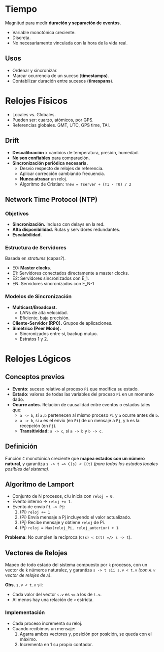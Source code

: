 # Tiempo

Magnitud para medir **duración y separación de eventos**.

-   Variable monotónica creciente.
-   Discreta.
-   No necesariamente vinculada con la hora de la vida real.

## Usos

-   Ordenar y sincronizar.
-   Marcar ocurrencia de un suceso (**timestamps**).
-   Contabilizar duración entre sucesos (**timespans**).

# Relojes Físicos

-   Locales vs. Globales.
-   Pueden ser: cuarzo, atómicos, por GPS.
-   Referencias globales. GMT, UTC, GPS time, TAI.

## Drift

-   **Descalibración** x cambios de temperatura, presión, humedad.
-   **No son confiables** para comparación.
-   **Sincronización periódica necesaria.**
    -   Desvío respecto de relojes de referencia.
    -   Aplicar corrección cambiando frecuencia.
    -   **Nunca atrasar** un reloj.
    -   Algoritmo de Cristian: `Tnew = Tserver + (T1 - T0) / 2`

## Network Time Protocol (NTP)

### Objetivos

-   **Sincronización.** Incluso con delays en la red.
-   **Alta disponibilidad.** Rutas y servidores redundantes.
-   **Escalabilidad.**

### Estructura de Servidores

Basada en _stratums_ (capas?).

-   E0: **Master clocks**.
-   E1: Servidores conectados directamente a master clocks.
-   E2: Servidores sincronizados con E_1.
-   EN: Servidores sincronizados con E_N-1

### Modelos de Sincronización

-   **Multicast/Broadcast.**
    -   LANs de alta velocidad.
    -   Eficiente, baja precisión.
-   **Cliente-Servidor (RPC).** Grupos de aplicaciones.
-   **Simétrico (Peer Mode).**
    -   Sincronizados entre sí, backup mutuo.
    -   Estratos 1 y 2.

# Relojes Lógicos

## Conceptos previos

-   **Evento:** suceso relativo al proceso `Pi` que modifica su estado.
-   **Estado:** valores de todas las variables del proceso `Pi` en un momento dado.
-   **Ocurre antes.** Relación de causalidad entre eventos o estados tales que:
    -   `a -> b`, si `a,b` pertenecen al mismo proceso `Pi` y `a` ocurre antes de `b`.
    -   `a -> b`, si `a` es el envío (en `Pi`) de un mensaje a `Pj`, y `b` es la recepción (en `Pj`).
    -   **Transitividad:** `a -> c`, si `a -> b` y `b -> c`.

## Definición

Función `C` monotónica creciente que **mapea estados con un número natural**, y garantiza `s -> t => C(s) < C(t)` _(para todos los estados locales posibles del sistema)_.

## Algoritmo de Lamport

-   Conjunto de N procesos, c/u inicia con `reloj = 0`.
-   Evento interno -> `reloj += 1`.
-   Evento de envío `Pi -> Pj`:
    1. (Pi) `reloj += 1`
    2. (Pi) Envía mensaje a Pj incluyendo el valor actualizado.
    3. (Pj) Recibe mensaje y obtiene `reloj` de Pi.
    4. (Pj) `reloj = Max(reloj_Pi, reloj_anterior) + 1`.

**Problema:** No cumplen la recíproca (`C(s) < C(t) =/> s -> t`).

## Vectores de Relojes

Mapeo de todo estado del sistema compuesto por `k` procesos, con un vector de `k` números naturalez, y garantiza `s -> t sii s.v < t.v` _(con `A.v` vector de relojes de `A`)_.

**Obs.** `s.v < t.v` sii:

-   Cada valor del vector `s.v` es `<=` a los de `t.v`.
-   Al menos hay una relación de `<` estricta.

### Implementación

-   Cada proceso incrementa su reloj.
-   Cuando recibimos un mensaje:
    1. Agarra ambos vectores y, posición por posición, se queda con el máximo.
    2. Incrementa en 1 su propio contador.
